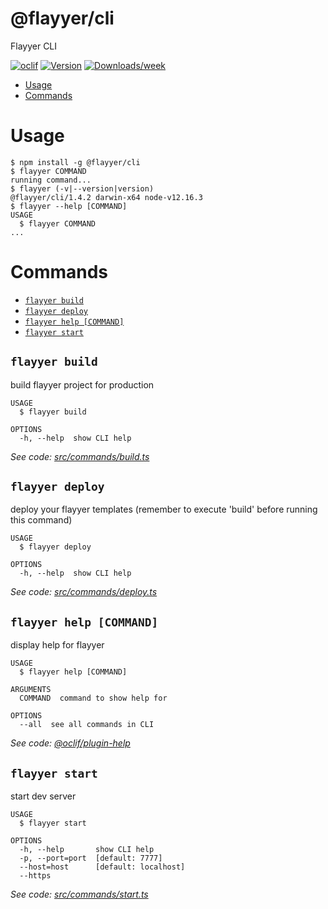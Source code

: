 @flayyer/cli
===========

Flayyer CLI

[![oclif](https://img.shields.io/badge/cli-oclif-brightgreen.svg)](https://oclif.io)
[![Version](https://img.shields.io/npm/v/@flayyer/cli.svg)](https://npmjs.org/package/@flayyer/cli)
[![Downloads/week](https://img.shields.io/npm/dw/@flayyer/cli.svg)](https://npmjs.org/package/@flayyer/cli)

<!-- toc -->
* [Usage](#usage)
* [Commands](#commands)
<!-- tocstop -->
# Usage
<!-- usage -->
```sh-session
$ npm install -g @flayyer/cli
$ flayyer COMMAND
running command...
$ flayyer (-v|--version|version)
@flayyer/cli/1.4.2 darwin-x64 node-v12.16.3
$ flayyer --help [COMMAND]
USAGE
  $ flayyer COMMAND
...
```
<!-- usagestop -->
# Commands
<!-- commands -->
* [`flayyer build`](#flayyer-build)
* [`flayyer deploy`](#flayyer-deploy)
* [`flayyer help [COMMAND]`](#flayyer-help-command)
* [`flayyer start`](#flayyer-start)

## `flayyer build`

build flayyer project for production

```
USAGE
  $ flayyer build

OPTIONS
  -h, --help  show CLI help
```

_See code: [src/commands/build.ts](https://github.com/flayyer/flayyer-cli/blob/v1.4.2/src/commands/build.ts)_

## `flayyer deploy`

deploy your flayyer templates (remember to execute 'build' before running this command)

```
USAGE
  $ flayyer deploy

OPTIONS
  -h, --help  show CLI help
```

_See code: [src/commands/deploy.ts](https://github.com/flayyer/flayyer-cli/blob/v1.4.2/src/commands/deploy.ts)_

## `flayyer help [COMMAND]`

display help for flayyer

```
USAGE
  $ flayyer help [COMMAND]

ARGUMENTS
  COMMAND  command to show help for

OPTIONS
  --all  see all commands in CLI
```

_See code: [@oclif/plugin-help](https://github.com/oclif/plugin-help/blob/v3.2.0/src/commands/help.ts)_

## `flayyer start`

start dev server

```
USAGE
  $ flayyer start

OPTIONS
  -h, --help       show CLI help
  -p, --port=port  [default: 7777]
  --host=host      [default: localhost]
  --https
```

_See code: [src/commands/start.ts](https://github.com/flayyer/flayyer-cli/blob/v1.4.2/src/commands/start.ts)_
<!-- commandsstop -->
